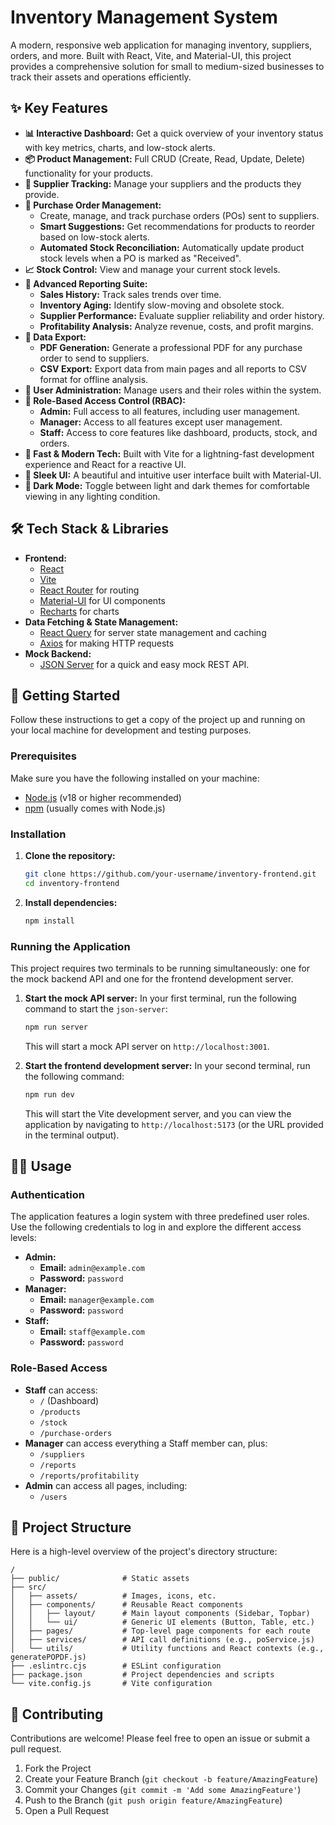 # Inventory Management System

A modern, responsive web application for managing inventory, suppliers, orders, and more. Built with React, Vite, and Material-UI, this project provides a comprehensive solution for small to medium-sized businesses to track their assets and operations efficiently.

## ✨ Key Features

*   **📊 Interactive Dashboard:** Get a quick overview of your inventory status with key metrics, charts, and low-stock alerts.
*   **📦 Product Management:** Full CRUD (Create, Read, Update, Delete) functionality for your products.
*   **🏢 Supplier Tracking:** Manage your suppliers and the products they provide.
*   **🚚 Purchase Order Management:**
    *   Create, manage, and track purchase orders (POs) sent to suppliers.
    *   **Smart Suggestions:** Get recommendations for products to reorder based on low-stock alerts.
    *   **Automated Stock Reconciliation:** Automatically update product stock levels when a PO is marked as "Received".
*   **📈 Stock Control:** View and manage your current stock levels.
*   **📝 Advanced Reporting Suite:**
    *   **Sales History:** Track sales trends over time.
    *   **Inventory Aging:** Identify slow-moving and obsolete stock.
    *   **Supplier Performance:** Evaluate supplier reliability and order history.
    *   **Profitability Analysis:** Analyze revenue, costs, and profit margins.
*   **📄 Data Export:**
    *   **PDF Generation:** Generate a professional PDF for any purchase order to send to suppliers.
    *   **CSV Export:** Export data from main pages and all reports to CSV format for offline analysis.
*   **👤 User Administration:** Manage users and their roles within the system.
*   **🔐 Role-Based Access Control (RBAC):**
    *   **Admin:** Full access to all features, including user management.
    *   **Manager:** Access to all features except user management.
    *   **Staff:** Access to core features like dashboard, products, stock, and orders.
*   **🚀 Fast & Modern Tech:** Built with Vite for a lightning-fast development experience and React for a reactive UI.
*   **💅 Sleek UI:** A beautiful and intuitive user interface built with Material-UI.
*   **🎨 Dark Mode:** Toggle between light and dark themes for comfortable viewing in any lighting condition.

## 🛠️ Tech Stack & Libraries

*   **Frontend:**
    *   [React](https://react.dev/)
    *   [Vite](https://vitejs.dev/)
    *   [React Router](https://reactrouter.com/) for routing
    *   [Material-UI](https://mui.com/) for UI components
    *   [Recharts](https://recharts.org/) for charts
*   **Data Fetching & State Management:**
    *   [React Query](https://tanstack.com/query/latest) for server state management and caching
    *   [Axios](https://axios-http.com/) for making HTTP requests
*   **Mock Backend:**
    *   [JSON Server](https://github.com/typicode/json-server) for a quick and easy mock REST API.

## 🚀 Getting Started

Follow these instructions to get a copy of the project up and running on your local machine for development and testing purposes.

### Prerequisites

Make sure you have the following installed on your machine:

*   [Node.js](https://nodejs.org/en) (v18 or higher recommended)
*   [npm](https://www.npmjs.com/) (usually comes with Node.js)

### Installation

1.  **Clone the repository:**
    ```bash
    git clone https://github.com/your-username/inventory-frontend.git
    cd inventory-frontend
    ```

2.  **Install dependencies:**
    ```bash
    npm install
    ```

### Running the Application

This project requires two terminals to be running simultaneously: one for the mock backend API and one for the frontend development server.

1.  **Start the mock API server:**
    In your first terminal, run the following command to start the `json-server`:
    ```bash
    npm run server
    ```
    This will start a mock API server on `http://localhost:3001`.

2.  **Start the frontend development server:**
    In your second terminal, run the following command:
    ```bash
    npm run dev
    ```
    This will start the Vite development server, and you can view the application by navigating to `http://localhost:5173` (or the URL provided in the terminal output).

## 🧑‍💻 Usage

### Authentication

The application features a login system with three predefined user roles. Use the following credentials to log in and explore the different access levels:

*   **Admin:**
    *   **Email:** `admin@example.com`
    *   **Password:** `password`
*   **Manager:**
    *   **Email:** `manager@example.com`
    *   **Password:** `password`
*   **Staff:**
    *   **Email:** `staff@example.com`
    *   **Password:** `password`

### Role-Based Access

*   **Staff** can access:
    *   `/` (Dashboard)
    *   `/products`
    *   `/stock`
    *   `/purchase-orders`
*   **Manager** can access everything a Staff member can, plus:
    *   `/suppliers`
    *   `/reports`
    *   `/reports/profitability`
*   **Admin** can access all pages, including:
    *   `/users`

## 📂 Project Structure

Here is a high-level overview of the project's directory structure:

```
/
├── public/              # Static assets
├── src/
│   ├── assets/          # Images, icons, etc.
│   ├── components/      # Reusable React components
│   │   ├── layout/      # Main layout components (Sidebar, Topbar)
│   │   └── ui/          # Generic UI elements (Button, Table, etc.)
│   ├── pages/           # Top-level page components for each route
│   ├── services/        # API call definitions (e.g., poService.js)
│   └── utils/           # Utility functions and React contexts (e.g., generatePOPDF.js)
├── .eslintrc.cjs        # ESLint configuration
├── package.json         # Project dependencies and scripts
└── vite.config.js       # Vite configuration
```

## 🤝 Contributing

Contributions are welcome! Please feel free to open an issue or submit a pull request.

1.  Fork the Project
2.  Create your Feature Branch (`git checkout -b feature/AmazingFeature`)
3.  Commit your Changes (`git commit -m 'Add some AmazingFeature'`)
4.  Push to the Branch (`git push origin feature/AmazingFeature`)
5.  Open a Pull Request
